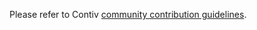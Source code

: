 Please refer to Contiv [community contribution guidelines](http://contiv.github.io/documents/community/CONTRIBUTING.html).
